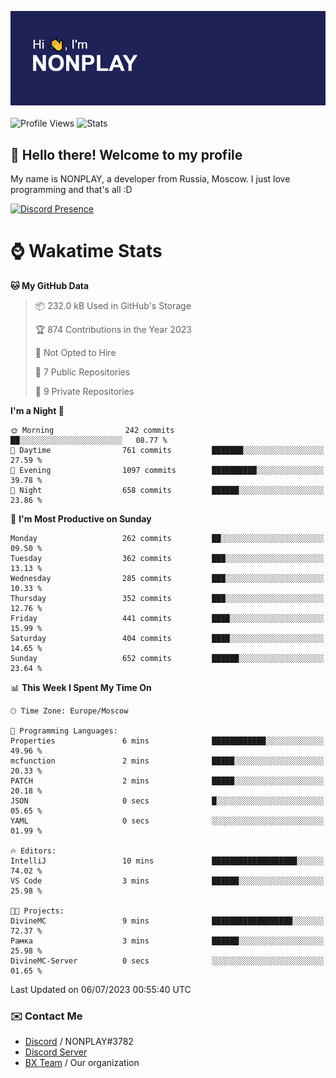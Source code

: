 ![Discord Presence](./header.png)
<br></br>
![Profile Views](https://komarev.com/ghpvc/?username=NONPLAYT&color=blue&style=for-the-badge)
![Stats](https://img.shields.io/badge/0%25-OPTIMIZED-orange?style=for-the-badge)


## :wave: Hello there! Welcome to my profile

My name is NONPLAY, a developer from Russia, Moscow. I just love programming and that's all :D

[![Discord Presence](https://lanyard.cnrad.dev/api/597087584090587177?showDisplayName=true)](https://discord.com/users/597087584090587177) 

# ⌚ Wakatime Stats

<!--START_SECTION:waka-->
**🐱 My GitHub Data** 

> 📦 232.0 kB Used in GitHub's Storage 
 > 
> 🏆 874 Contributions in the Year 2023
 > 
> 🚫 Not Opted to Hire
 > 
> 📜 7 Public Repositories 
 > 
> 🔑 9 Private Repositories 
 > 
**I'm a Night 🦉** 

```text
🌞 Morning                242 commits         ██░░░░░░░░░░░░░░░░░░░░░░░   08.77 % 
🌆 Daytime                761 commits         ███████░░░░░░░░░░░░░░░░░░   27.59 % 
🌃 Evening                1097 commits        ██████████░░░░░░░░░░░░░░░   39.78 % 
🌙 Night                  658 commits         ██████░░░░░░░░░░░░░░░░░░░   23.86 % 
```
📅 **I'm Most Productive on Sunday** 

```text
Monday                   262 commits         ██░░░░░░░░░░░░░░░░░░░░░░░   09.50 % 
Tuesday                  362 commits         ███░░░░░░░░░░░░░░░░░░░░░░   13.13 % 
Wednesday                285 commits         ███░░░░░░░░░░░░░░░░░░░░░░   10.33 % 
Thursday                 352 commits         ███░░░░░░░░░░░░░░░░░░░░░░   12.76 % 
Friday                   441 commits         ████░░░░░░░░░░░░░░░░░░░░░   15.99 % 
Saturday                 404 commits         ████░░░░░░░░░░░░░░░░░░░░░   14.65 % 
Sunday                   652 commits         ██████░░░░░░░░░░░░░░░░░░░   23.64 % 
```


📊 **This Week I Spent My Time On** 

```text
🕑︎ Time Zone: Europe/Moscow

💬 Programming Languages: 
Properties               6 mins              ████████████░░░░░░░░░░░░░   49.96 % 
mcfunction               2 mins              █████░░░░░░░░░░░░░░░░░░░░   20.33 % 
PATCH                    2 mins              █████░░░░░░░░░░░░░░░░░░░░   20.18 % 
JSON                     0 secs              █░░░░░░░░░░░░░░░░░░░░░░░░   05.65 % 
YAML                     0 secs              ░░░░░░░░░░░░░░░░░░░░░░░░░   01.99 % 

🔥 Editors: 
IntelliJ                 10 mins             ███████████████████░░░░░░   74.02 % 
VS Code                  3 mins              ██████░░░░░░░░░░░░░░░░░░░   25.98 % 

🐱‍💻 Projects: 
DivineMC                 9 mins              ██████████████████░░░░░░░   72.37 % 
Рамка                    3 mins              ██████░░░░░░░░░░░░░░░░░░░   25.98 % 
DivineMC-Server          0 secs              ░░░░░░░░░░░░░░░░░░░░░░░░░   01.65 % 
```


 Last Updated on 06/07/2023 00:55:40 UTC
<!--END_SECTION:waka-->

### ✉️ Contact Me

- [Discord](https://discord.com/users/597087584090587177) / NONPLAY#3782
- [Discord Server](https://discord.gg/p7cxhw7E2M)
- [BX Team](https://github.com/BX-Team) / Our organization
